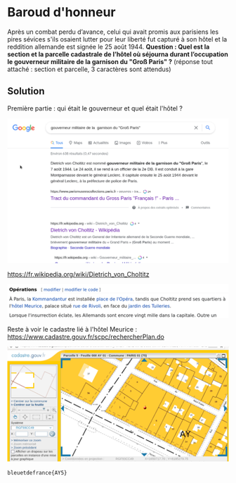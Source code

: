 # Baroud d'honneur 					

Après un combat perdu d’avance, celui  qui avait promis aux parisiens les pires sévices s'ils osaient lutter  pour leur liberté fut capturé à son hôtel et la reddition allemande est  signée le 25 août 1944. **Question : Quel est la section et la parcelle cadastrale de  l’hôtel où séjourna durant l’occupation le gouverneur militaire de la  garnison du "Groß Paris" ?** (réponse tout attaché : section et parcelle, 3 caractères sont attendus)

## Solution

Première partie : qui était le gouverneur et quel était l'hôtel ?

![image-20220507224519665](img/image-20220507224519665.png)

https://fr.wikipedia.org/wiki/Dietrich_von_Choltitz

![image-20220507224550677](img/image-20220507224550677.png)

Reste à voir le cadastre lié à l'hôtel Meurice : https://www.cadastre.gouv.fr/scpc/rechercherPlan.do

![image-20220507224827320](img/image-20220507224827320.png)

```
bleuetdefrance{AY5}
```

